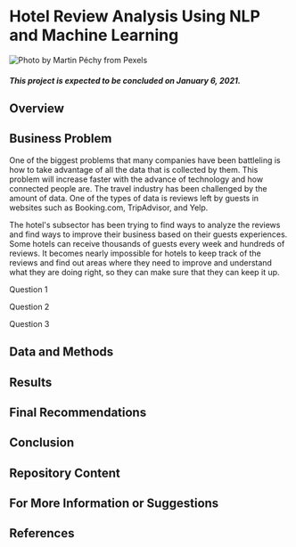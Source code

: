 # Hotel Review Analysis Using NLP and Machine Learning

![Photo by Martin Péchy from Pexels](https://github.com/Ismaeltrevi/capstone-project/blob/main/images/hotel-image.jpg?raw=true "Photo by Martin Péchy from Pexels")

##### This project is expected to be concluded on January 6, 2021.

## Overview



## Business Problem
One of the biggest problems that many companies have been battleling is how to take advantage of all the data that is collected by them. This problem will increase faster with the advance of technology and how connected people are. The travel industry has been challenged by the amount of data. One of the types of data is reviews left by guests in websites such as Booking.com, TripAdvisor, and Yelp.

The hotel's subsector has been trying to find ways to analyze the reviews and find ways to improve their business based on their guests experiences. Some hotels can receive thousands of guests every week and hundreds of reviews. It becomes nearly impossible for hotels to keep track of the reviews and find out areas where they need to improve and understand what they are doing right, so they can make sure that they can keep it up.

Question 1

Question 2

Question 3

## Data and Methods

## Results

## Final Recommendations

## Conclusion

## Repository Content

## For More Information or Suggestions

## References




